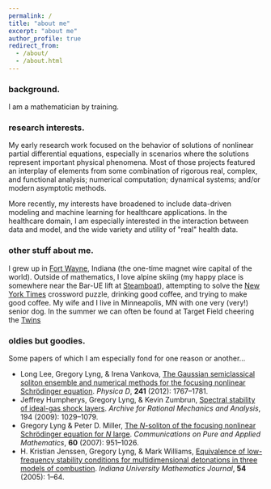 ```yaml
---
permalink: /
title: "about me"
excerpt: "about me"
author_profile: true
redirect_from: 
  - /about/
  - /about.html
---
```


### background. 
I am a mathematician by training.  

### research interests.

My early research work focused on the behavior of solutions of nonlinear partial differential equations, especially in scenarios where the solutions represent important physical phenomena. Most of those projects featured an interplay of elements from some combination of rigorous real, complex, and functional analysis; numerical computation; dynamical systems; and/or modern asymptotic methods.

More recently, my interests have broadened to include data-driven modeling and machine learning for healthcare applications. In the healthcare domain, I am especially interested in the interaction between data and model, and the wide variety and utility of "real" health data.

### other stuff about me.

I grew up in [Fort Wayne](https://en.wikipedia.org/wiki/Fort_Wayne,_Indiana), Indiana (the one-time magnet wire capital of the world). Outside of mathematics, I love alpine skiing (my happy place is somewhere near the Bar-UE lift at [Steamboat](https://www.steamboat.com)), attempting to solve the [New York Times](https://www.nytimes.com/) crossword puzzle, drinking good coffee, and trying to make good coffee. My wife and I live in Minneapolis, MN with one very (very!) senior dog. In the summer we can often be found at Target Field cheering the [Twins](https://www.mlb.com/twins)

### oldies but goodies. 

Some papers of which I am especially fond for one reason or another...

* Long Lee, Gregory Lyng, & Irena Vankova, [The Gaussian semiclassical soliton ensemble and numerical methods for the focusing nonlinear Schrödinger equation](https://dx.doi.org/10.1016/j.physd.2012.08.006). *Physica D*, **241** (2012): 1767–1781.
* Jeffrey Humpherys, Gregory Lyng, & Kevin Zumbrun, [Spectral stability of ideal-gas shock layers](https://dx.doi.org/10.1007/s00205-008-0195-4). *Archive for Rational Mechanics and Analysis*, 194 (2009): 1029–1079.
* Gregory Lyng & Peter D. Miller, [The *N*-soliton of the focusing nonlinear Schrödinger equation for *N* large](https://dx.doi.org/10.1002/cpa.20162). *Communications on Pure and Applied Mathematics*, **60** (2007): 951–1026.
* H. Kristian Jenssen, Gregory Lyng, & Mark Williams, [Equivalence of low-frequency stability conditions for multidimensional detonations in three models of combustion](https://dx.doi.org/10.1512/iumj.2005.54.2685). *Indiana University Mathematics Journal*, **54** (2005): 1–64. 

